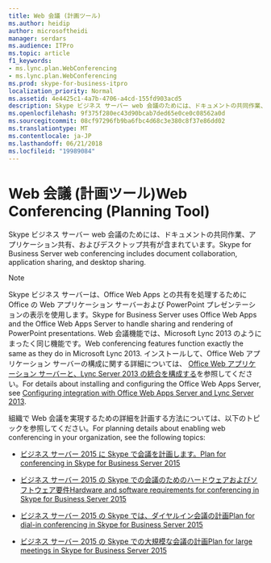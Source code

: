 ```yaml
---
title: Web 会議 (計画ツール)
ms.author: heidip
author: microsoftheidi
manager: serdars
ms.audience: ITPro
ms.topic: article
f1_keywords:
- ms.lync.plan.WebConferencing
- ms.lync.plan.WebConferencing
ms.prod: skype-for-business-itpro
localization_priority: Normal
ms.assetid: 4e4425c1-4a7b-4706-a4cd-155fd903acd5
description: Skype ビジネス サーバー web 会議のためには、ドキュメントの共同作業、アプリケーション共有、およびデスクトップ共有が含まれています。
ms.openlocfilehash: 9f375f280ec43d90bcab7ded65e0ce0c08562a0d
ms.sourcegitcommit: 08cf97296fb9ba6fbc4d68c3e380c8f37e86dd02
ms.translationtype: MT
ms.contentlocale: ja-JP
ms.lasthandoff: 06/21/2018
ms.locfileid: "19989084"
---
```

# <a name="web-conferencing-planning-tool"></a><span data-ttu-id="3b98f-103">Web 会議 (計画ツール)</span><span class="sxs-lookup"><span data-stu-id="3b98f-103">Web Conferencing (Planning Tool)</span></span>
 
<span data-ttu-id="3b98f-104">Skype ビジネス サーバー web 会議のためには、ドキュメントの共同作業、アプリケーション共有、およびデスクトップ共有が含まれています。</span><span class="sxs-lookup"><span data-stu-id="3b98f-104">Skype for Business Server web conferencing includes document collaboration, application sharing, and desktop sharing.</span></span>
  
> [!NOTE]
> <span data-ttu-id="3b98f-105">Skype ビジネス サーバーは、Office Web Apps との共有を処理するために Office の Web アプリケーション サーバーおよび PowerPoint プレゼンテーションの表示を使用します。</span><span class="sxs-lookup"><span data-stu-id="3b98f-105">Skype for Business Server uses Office Web Apps and the Office Web Apps Server to handle sharing and rendering of PowerPoint presentations.</span></span> <span data-ttu-id="3b98f-106">Web 会議機能では、Microsoft Lync 2013 のようにまったく同じ機能です。</span><span class="sxs-lookup"><span data-stu-id="3b98f-106">Web conferencing features function exactly the same as they do in Microsoft Lync 2013.</span></span> <span data-ttu-id="3b98f-107">インストールして、Office Web アプリケーション サーバーの構成に関する詳細については、 [Office Web アプリケーション サーバーと、Lync Server 2013 の統合を構成する](https://technet.microsoft.com/en-us/library/jj204792%28v=ocs.15%29.aspx)を参照してください。</span><span class="sxs-lookup"><span data-stu-id="3b98f-107">For details about installing and configuring the Office Web Apps Server, see [Configuring integration with Office Web Apps Server and Lync Server 2013](https://technet.microsoft.com/en-us/library/jj204792%28v=ocs.15%29.aspx).</span></span> 
  
<span data-ttu-id="3b98f-108">組織で Web 会議を実現するための詳細を計画する方法については、以下のトピックを参照してください。</span><span class="sxs-lookup"><span data-stu-id="3b98f-108">For planning details about enabling web conferencing in your organization, see the following topics:</span></span> 
  
- [<span data-ttu-id="3b98f-109">ビジネス サーバー 2015 に Skype で会議を計画します。</span><span class="sxs-lookup"><span data-stu-id="3b98f-109">Plan for conferencing in Skype for Business Server 2015</span></span>](../../../plan-your-deployment/conferencing/conferencing.md)
    
- [<span data-ttu-id="3b98f-110">ビジネス サーバー 2015 の Skype での会議のためのハードウェアおよびソフトウェア要件</span><span class="sxs-lookup"><span data-stu-id="3b98f-110">Hardware and software requirements for conferencing in Skype for Business Server 2015</span></span>](../../../plan-your-deployment/conferencing/hardware-and-software-requirements.md)
    
- [<span data-ttu-id="3b98f-111">ビジネス サーバー 2015 の Skype では、ダイヤルイン会議の計画</span><span class="sxs-lookup"><span data-stu-id="3b98f-111">Plan for dial-in conferencing in Skype for Business Server 2015</span></span>](../../../plan-your-deployment/conferencing/dial-in-conferencing.md)
    
- [<span data-ttu-id="3b98f-112">ビジネス サーバー 2015 の Skype での大規模な会議の計画</span><span class="sxs-lookup"><span data-stu-id="3b98f-112">Plan for large meetings in Skype for Business Server 2015</span></span>](../../../plan-your-deployment/conferencing/large-meetings.md)
    

